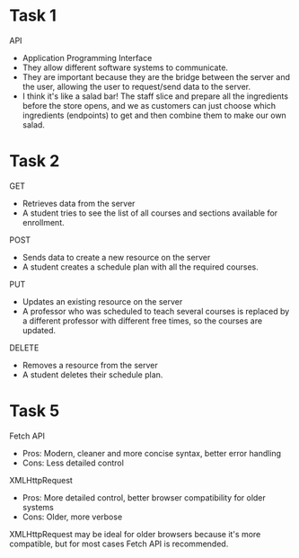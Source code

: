 # Task 1

API
- Application Programming Interface
- They allow different software systems to communicate.
- They are important because they are the bridge between the server and the user, allowing the user to request/send data to the server.
- I think it's like a salad bar! The staff slice and prepare all the ingredients before the store opens, and we as customers can just choose which ingredients (endpoints) to get and then combine them to make our own salad.

# Task 2

GET
- Retrieves data from the server
- A student tries to see the list of all courses and sections available for enrollment.

POST
- Sends data to create a new resource on the server
- A student creates a schedule plan with all the required courses.

PUT
- Updates an existing resource on the server
- A professor who was scheduled to teach several courses is replaced by a different professor with different free times, so the courses are updated.

DELETE
- Removes a resource from the server
- A student deletes their schedule plan.

# Task 5

Fetch API
- Pros: Modern, cleaner and more concise syntax, better error handling
- Cons: Less detailed control

XMLHttpRequest
- Pros: More detailed control, better browser compatibility for older systems
- Cons: Older, more verbose

XMLHttpRequest may be ideal for older browsers because it's more compatible, but for most cases Fetch API is recommended.